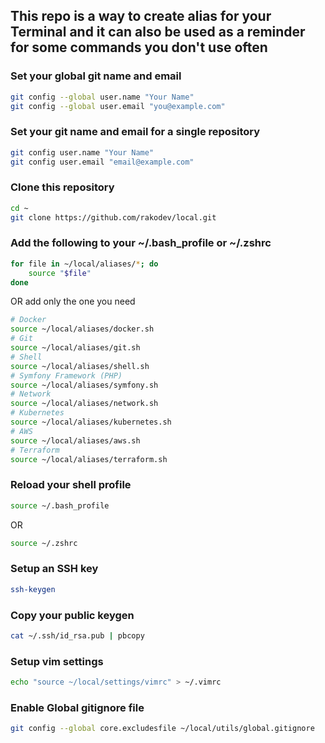 ## This repo is a way to create alias for your Terminal and it can also be used as a reminder for some commands you don't use often

### Set your global git name and email

```bash
git config --global user.name "Your Name"
git config --global user.email "you@example.com"
```

### Set your git name and email for a single repository

```bash
git config user.name "Your Name"
git config user.email "email@example.com"
```

### Clone this repository

```bash
cd ~
git clone https://github.com/rakodev/local.git
```

### Add the following to your ~/.bash_profile or ~/.zshrc 

```bash
for file in ~/local/aliases/*; do
    source "$file"
done
```
OR add only the one you need
```bash
# Docker
source ~/local/aliases/docker.sh
# Git
source ~/local/aliases/git.sh
# Shell
source ~/local/aliases/shell.sh
# Symfony Framework (PHP)
source ~/local/aliases/symfony.sh
# Network
source ~/local/aliases/network.sh
# Kubernetes
source ~/local/aliases/kubernetes.sh
# AWS
source ~/local/aliases/aws.sh
# Terraform
source ~/local/aliases/terraform.sh  
```

### Reload your shell profile

```bash
source ~/.bash_profile
```

OR

```bash
source ~/.zshrc
```

### Setup an SSH key

```bash
ssh-keygen
```

### Copy your public keygen

```bash
cat ~/.ssh/id_rsa.pub | pbcopy
```

### Setup vim settings
```bash
echo "source ~/local/settings/vimrc" > ~/.vimrc
```
### Enable Global gitignore file
```bash
git config --global core.excludesfile ~/local/utils/global.gitignore
```